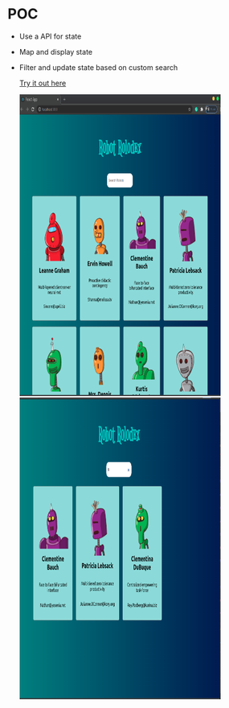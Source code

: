 # POC

- Use a API for state
- Map and display state
- Filter and update state based on custom search

  <a href="https://605f8c7dfd0e7c7598baa55d--lucid-mahavira-7fa8f3.netlify.app/">Try it out here </a>

  <img src="https://github.com/ajanes780/Robots/blob/master/images/Screenshot%20from%202021-03-27%2013-32-22.png?raw=true" alt="Girl in a jacket" width="400" height="600">

  <img src="https://github.com/ajanes780/Robots/blob/master/images/Screenshot%20from%202021-03-27%2013-32-44.png?raw=true" alt="Girl in a jacket" width="400" height="600">
